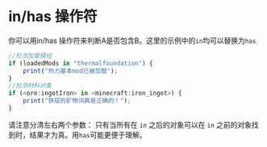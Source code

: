 # in/has 操作符

你可以用in/has 操作符来判断A是否包含B。这里的示例中的`in`均可以替换为`has`

```javascript
//检测加载模组
if (loadedMods in "thermalfoundation") {
    print("热力基本mod已被加载");
}
//检测材料对象
if (<ore:ingotIron> in <minecraft:iron_ingot>) {
    print("铁锭的矿物词典是正确的！");
}
```

请注意分清左右两个参数： 只有当所有在 `in` 之后的对象可以在 `in` 之前的对象找到时，结果才为真。用`has`可能更便于理解。


